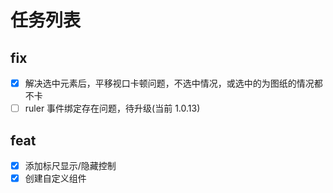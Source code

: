 # 任务列表

## fix

- [x] 解决选中元素后，平移视口卡顿问题，不选中情况，或选中的为图纸的情况都不卡
- [ ] ruler 事件绑定存在问题，待升级(当前 1.0.13)

## feat

- [x] 添加标尺显示/隐藏控制
- [x] 创建自定义组件
